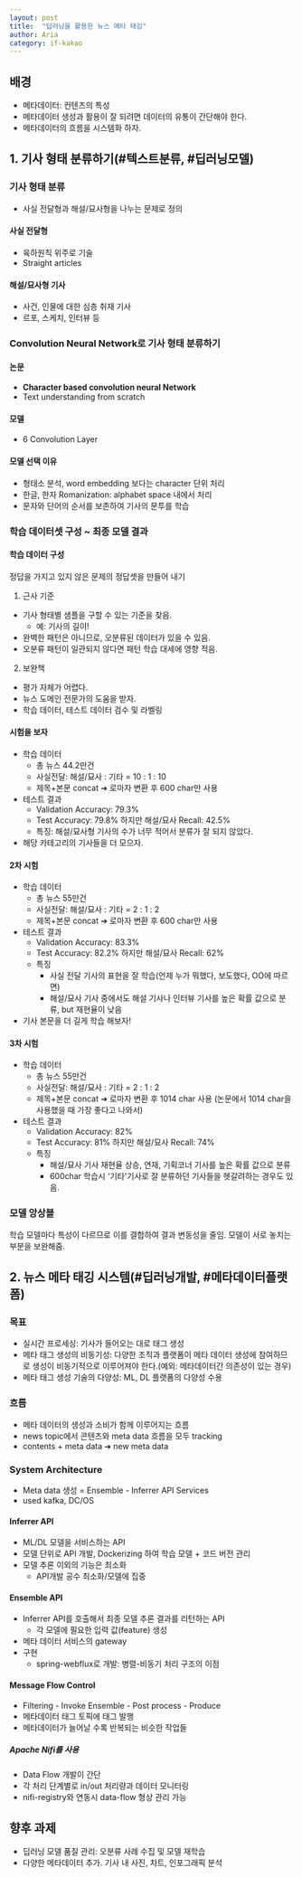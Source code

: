 ```yaml
---
layout: post
title:  "딥러닝을 활용한 뉴스 메타 태깅"
author: Aria
category: if-kakao
---
```


## 배경
- 메타데이터: 컨텐츠의 특성
- 메타데이터 생성과 활용이 잘 되려면 데이터의 유통이 간단해야 한다.
- 메타데이터의 흐름을 시스템화 하자.

## 1. 기사 형태 분류하기(#텍스트분류, #딥러닝모델)
### 기사 형태 분류
- 사실 전달형과 해설/묘사형을 나누는 문제로 정의

#### 사실 전달형
- 육하원칙 위주로 기술
- Straight articles

#### 해설/묘사형 기사
- 사건, 인물에 대한 심층 취재 기사
- 르포, 스케치, 인터뷰 등

### Convolution Neural Network로 기사 형태 분류하기
#### 논문
- **Character based convolution neural Network**
- Text understanding from scratch

#### 모델
- 6 Convolution Layer

#### 모델 선택 이유
- 형태소 분석, word embedding 보다는 character 단위 처리
- 한글, 한자 Romanization: alphabet space 내에서 처리
- 문자와 단어의 순서를 보존하여 기사의 문투를 학습

### 학습 데이터셋 구성 ~ 최종 모델 결과
#### 학습 데이터 구성
정답을 가지고 있지 않은 문제의 정답셋을 만들어 내기
1. 근사 기준
- 기사 형태별 샘플을 구할 수 있는 기준을 찾음.
  - 예: 기사의 길이!
- 완벽한 패턴은 아니므로, 오분류된 데이터가 있을 수 있음.
- 오분류 패턴이 일관되지 않다면 패턴 학습 대세에 영향 적음.

2. 보완책
- 평가 자체가 어렵다.
- 뉴스 도메인 전문가의 도움을 받자.
- 학습 데이터, 테스트 데이터 검수 및 라벨링

#### 시험을 보자
- 학습 데이터
  - 총 뉴스 44.2만건
  - 사실전달: 해설/묘사 : 기타 = 10 : 1 : 10
  - 제목+본문 concat ➔ 로마자 변환 후 600 char만 사용
- 테스트 결과
  - Validation Accuracy: 79.3%
  - Test Accuracy: 79.8% 하지만 해설/묘사 Recall: 42.5%
  - 특징: 해설/묘사형 기사의 수가 너무 적어서 분류가 잘 되지 않았다.
- 해당 카테고리의 기사들을 더 모으자.

#### 2차 시험
- 학습 데이터
  - 총 뉴스 55만건
  - 사실전달: 해설/묘사 : 기타 = 2 : 1 : 2
  - 제목+본문 concat ➔ 로마자 변환 후 600 char만 사용
- 테스트 결과
  - Validation Accuracy: 83.3%
  - Test Accuracy: 82.2% 하지만 해설/묘사 Recall: 62%
  - 특징
    - 사실 전달 기사의 표현을 잘 학습(언제 누가 뭐했다, 보도했다, OO에 따르면)
    - 해설/묘사 기사 중에서도 해설 기사나 인터뷰 기사를 높은 확률 값으로 분류, but 재현율이 낮음
- 기사 본문을 더 길게 학습 해보자!

#### 3차 시험
- 학습 데이터
  - 총 뉴스 55만건
  - 사실전달: 해설/묘사 : 기타 = 2 : 1 : 2
  - 제목+본문 concat ➔ 로마자 변환 후 1014 char 사용 (논문에서 1014 char을 사용했을 때 가장 좋다고 나와서)
- 테스트 결과
  - Validation Accuracy: 82%
  - Test Accuracy: 81% 하지만 해설/묘사 Recall: 74%
  - 특징
    - 해설/묘사 기사 재현율 상승, 연재, 기획코너 기사를 높은 확률 값으로 분류
    - 600char 학습시 '기타'기사로 잘 분류하던 기사들을 헷갈려하는 경우도 있음.

### 모델 앙상블
학습 모델마다 특성이 다르므로 이를 결합하여 결과 변동성을 줄임.
모델이 서로 놓치는 부분을 보완해줌.

## 2. 뉴스 메타 태깅 시스템(#딥러닝개발, #메타데이터플랫폼)
### 목표
- 실시간 프로세싱: 기사가 들어오는 대로 태그 생성
- 메타 태그 생성의 비동기성: 다양한 조직과 플랫폼이 메타 데이터 생성에 참여하므로 생성이 비동기적으로 이루어져야 한다.(예외: 메타데이터간 의존성이 있는 경우)
- 메타 태그 생성 기술의 다양성: ML, DL 플랫폼의 다양성 수용

### 흐름
- 메타 데이터의 생성과 소비가 함께 이루어지는 흐름
- news topic에서 콘텐츠와 meta data 흐름을 모두 tracking
- contents + meta data ➔ new meta data

### System Architecture
- Meta data 생성 = Ensemble - Inferrer API Services
- used kafka, DC/OS
#### Inferrer API
- ML/DL 모델을 서비스하는 API
- 모델 단위로 API 개발, Dockerizing 하여 학습 모델 + 코드 버전 관리
- 모델 추론 이외의 기능은 최소화
  - API개발 공수 최소화/모델에 집중

#### Ensemble API
- Inferrer API를 호출해서 최종 모델 추론 결과를 리턴하는 API
  - 각 모델에 필요한 입력 값(feature) 생성
- 메타 데이터 서비스의 gateway
- 구현
  - spring-webflux로 개발: 병렬-비동기 처리 구조의 이점

#### Message Flow Control
- Filtering - Invoke Ensemble - Post process - Produce
- 메타데이터 태그 토픽에 태그 발행
- 메타데이터가  늘어날 수록 반복되는 비슷한 작업들

##### Apache Nifi를 사용
- Data Flow 개발이 간단
- 각 처리 단계별로 in/out 처리량과 데이터 모니터링
- nifi-registry와 연동시 data-flow 형상 관리 가능

## 향후 과제
- 딥러닝 모델 품질 관리: 오분류 사례 수집 및 모델 재학습
- 다양한 메타데이터 추가. 기사 내 사진, 차트, 인포그래픽 분석
